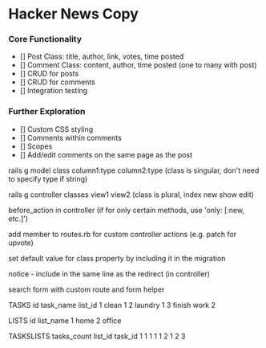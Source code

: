# Hacker News Copy

### Core Functionality
- [] Post Class: title, author, link, votes, time posted
- [] Comment Class: content, author, time posted (one to many with post)
- [] CRUD for posts
- [] CRUD for comments
- [] Integration testing


### Further Exploration
- [] Custom CSS styling
- [] Comments within comments
- [] Scopes
- [] Add/edit comments on the same page as the post



rails g model class column1:type column2:type
  (class is singular, don't need to specify type if string)

rails g controller classes view1 view2
  (class is plural, index new show edit)

before_action in controller
  (if for only certain methods, use 'only: [:new, etc.]')

add member to routes.rb for custom controller actions (e.g. patch for upvote)

set default value for class property by including it in the migration

notice - include in the same line as the redirect (in controller)

search form with custom route and form helper




TASKS
id      task_name      list_id
1         clean           1
2         laundry         1
3         finish work     2

LISTS
id      list_name
1         home
2         office

TASKSLISTS
tasks_count   list_id   task_id
1               1           1
1               1           2
1               2           3
